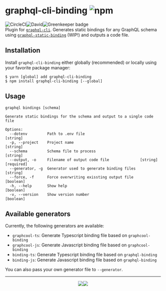 # graphql-cli-binding ![npm](https://img.shields.io/npm/v/graphql-cli-binding.svg?style=for-the-badge)
![CircleCI](https://img.shields.io/travis/supergraphql/graphql-cli-binding.svg?style=for-the-badge)![David](https://img.shields.io/david/supergraphql/graphql-cli-binding.svg?style=for-the-badge)![Greenkeeper badge](https://img.shields.io/badge/Greenkeeper-enabled-brightgreen.svg?style=for-the-badge)  
Plugin for [`graphql-cli`](https://github.com/graphql-cli/graphql-cli). Generates static bindings for any GraphQL schema using [`graphql-static-binding`](https://github.com/supergraphql/graphql-static-binding) (WIP!) and outputs a code file.

## Installation

Install `graphql-cli-binding` either globally (recommended) or locally using your favorite package manager:
```shell
$ yarn [global] add graphql-cli-binding
$ npm install graphql-cli-binding [--global]
```

## Usage
```
graphql bindings [schema]

Generate static bindings for the schema and output to a single code file

Options:
  --dotenv         Path to .env file                                    [string]
  -p, --project    Project name                                         [string]
  --schema         Schema file to process                               [string]
  --output, -o     Filename of output code file              [string] [required]
  --generator, -g  Generator used to generate binding files             [string]
  --force, -f      Force overwriting exissting output file             [boolean]
  -h, --help       Show help                                           [boolean]
  -v, --version    Show version number                                 [boolean]
```

## Available generators

Currently, the following generators are available:
- `graphcool-ts`: Generate Typescript binding file based on `graphcool-binding`
- `graphcool-js`: Generate Javascript binding file based on `graphcool-binding`
- `binding-ts`: Generate Typescript binding file based on `graphql-binding`
- `binding-js`: Generate Javascript binding file based on `graphql-binding`

You can also pass your own generator file to `--generator`.
<hr>
<p align="center">
  <img src="https://img.shields.io/badge/built-with_love-blue.svg?style=for-the-badge"/><a href="https://github.com/kbrandwijk" target="-_blank"><img src="https://img.shields.io/badge/by-kim_brandwijk-blue.svg?style=for-the-badge"/></a>
</p>
